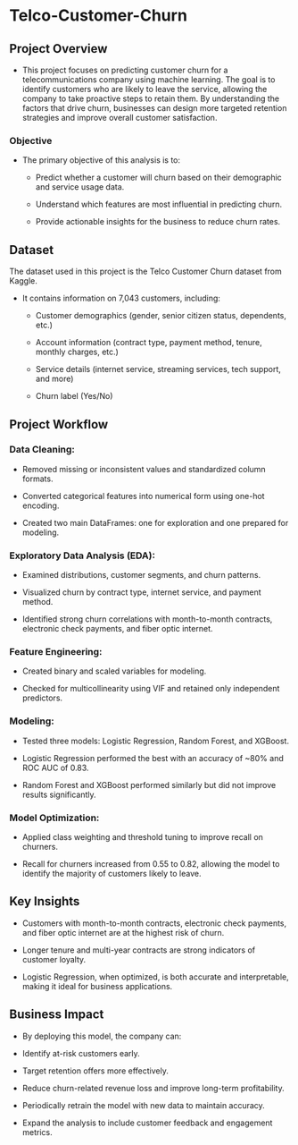 # **Telco-Customer-Churn**

## **Project Overview**

* This project focuses on predicting customer churn for a telecommunications company using machine learning. The goal is to identify customers who are likely to leave the service, allowing the company to take proactive steps to retain them. By understanding the factors that drive churn, businesses can design more targeted retention strategies and improve overall customer satisfaction.

### **Objective**

* The primary objective of this analysis is to:

  * Predict whether a customer will churn based on their demographic and service usage data.

  * Understand which features are most influential in predicting churn.

  * Provide actionable insights for the business to reduce churn rates.

## **Dataset**

The dataset used in this project is the Telco Customer Churn dataset from Kaggle.
* It contains information on 7,043 customers, including:

  * Customer demographics (gender, senior citizen status, dependents, etc.)

  * Account information (contract type, payment method, tenure, monthly charges, etc.)

  * Service details (internet service, streaming services, tech support, and more)

  * Churn label (Yes/No)

## **Project Workflow**

### **Data Cleaning:**

* Removed missing or inconsistent values and standardized column formats.

* Converted categorical features into numerical form using one-hot encoding.

* Created two main DataFrames: one for exploration and one prepared for modeling.

### **Exploratory Data Analysis (EDA):**

* Examined distributions, customer segments, and churn patterns.

* Visualized churn by contract type, internet service, and payment method.

* Identified strong churn correlations with month-to-month contracts, electronic check payments, and fiber optic internet.

### **Feature Engineering:**

* Created binary and scaled variables for modeling.

* Checked for multicollinearity using VIF and retained only independent predictors.

### **Modeling:**

* Tested three models: Logistic Regression, Random Forest, and XGBoost.

* Logistic Regression performed the best with an accuracy of ~80% and ROC AUC of 0.83.

* Random Forest and XGBoost performed similarly but did not improve results significantly.

### **Model Optimization:**

* Applied class weighting and threshold tuning to improve recall on churners.

* Recall for churners increased from 0.55 to 0.82, allowing the model to identify the majority of customers likely to leave.

## **Key Insights**

* Customers with month-to-month contracts, electronic check payments, and fiber optic internet are at the highest risk of churn.

* Longer tenure and multi-year contracts are strong indicators of customer loyalty.

* Logistic Regression, when optimized, is both accurate and interpretable, making it ideal for business applications.

## **Business Impact**

* By deploying this model, the company can:

* Identify at-risk customers early.

* Target retention offers more effectively.

* Reduce churn-related revenue loss and improve long-term profitability.

* Periodically retrain the model with new data to maintain accuracy.

* Expand the analysis to include customer feedback and engagement metrics.
